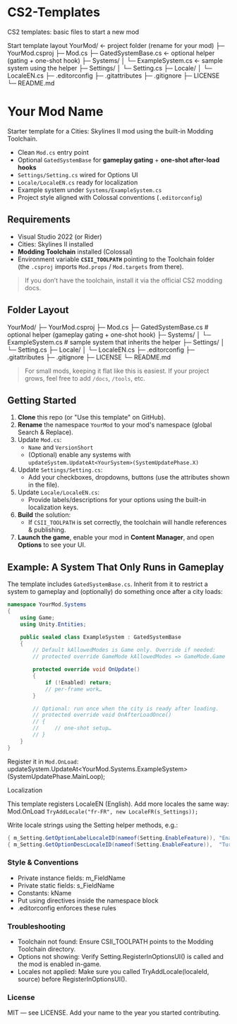 # CS2-Templates
CS2 templates: basic files to start a new mod

Start template layout
YourMod/                         ← project folder (rename for your mod)
├─ YourMod.csproj
├─ Mod.cs
├─ GatedSystemBase.cs            ← optional helper (gating + one-shot hook)
├─ Systems/
│  └─ ExampleSystem.cs           ← sample system using the helper
├─ Settings/
│  └─ Setting.cs
├─ Locale/
│  └─ LocaleEN.cs
├─ .editorconfig
├─ .gitattributes
├─ .gitignore
├─ LICENSE
└─ README.md

# Your Mod Name

Starter template for a Cities: Skylines II mod using the built-in Modding Toolchain.

- Clean `Mod.cs` entry point
- Optional `GatedSystemBase` for **gameplay gating** + **one-shot after-load hooks**
- `Settings/Setting.cs` wired for Options UI
- `Locale/LocaleEN.cs` ready for localization
- Example system under `Systems/ExampleSystem.cs`
- Project style aligned with Colossal conventions (`.editorconfig`)

## Requirements

- Visual Studio 2022 (or Rider)
- Cities: Skylines II installed
- **Modding Toolchain** installed (Colossal)
- Environment variable **`CSII_TOOLPATH`** pointing to the Toolchain folder  
  (the `.csproj` imports `Mod.props` / `Mod.targets` from there).

> If you don’t have the toolchain, install it via the official CS2 modding docs.

## Folder Layout

YourMod/
├─ YourMod.csproj
├─ Mod.cs
├─ GatedSystemBase.cs # optional helper (gameplay gating + one-shot hook)
├─ Systems/
│ └─ ExampleSystem.cs # sample system that inherits the helper
├─ Settings/
│ └─ Setting.cs
├─ Locale/
│ └─ LocaleEN.cs
├─ .editorconfig
├─ .gitattributes
├─ .gitignore
├─ LICENSE
└─ README.md


> For small mods, keeping it flat like this is easiest. If your project grows, feel free to add `/docs`, `/tools`, etc.

## Getting Started

1. **Clone** this repo (or "Use this template" on GitHub).
2. **Rename** the namespace `YourMod` to your mod's namespace (global Search & Replace).
3. Update `Mod.cs`:
   - `Name` and `VersionShort`
   - (Optional) enable any systems with `updateSystem.UpdateAt<YourSystem>(SystemUpdatePhase.X)`
4. Update `Settings/Setting.cs`:
   - Add your checkboxes, dropdowns, buttons (use the attributes shown in the file).
5. Update `Locale/LocaleEN.cs`:
   - Provide labels/descriptions for your options using the built-in localization keys.
6. **Build** the solution:
   - If `CSII_TOOLPATH` is set correctly, the toolchain will handle references & publishing.
7. **Launch the game**, enable your mod in **Content Manager**, and open **Options** to see your UI.

## Example: A System That Only Runs in Gameplay

The template includes `GatedSystemBase.cs`. Inherit from it to restrict a system to gameplay and (optionally) do something once after a city loads:

```csharp
namespace YourMod.Systems
{
    using Game;
    using Unity.Entities;

    public sealed class ExampleSystem : GatedSystemBase
    {
        // Default kAllowedModes is Game only. Override if needed:
        // protected override GameMode kAllowedModes => GameMode.Game | GameMode.MapEditor;

        protected override void OnUpdate()
        {
            if (!Enabled) return;
            // per-frame work…
        }

        // Optional: run once when the city is ready after loading.
        // protected override void OnAfterLoadOnce()
        // {
        //     // one-shot setup…
        // }
    }
}
```

Register it in `Mod.OnLoad`:
updateSystem.UpdateAt<YourMod.Systems.ExampleSystem>(SystemUpdatePhase.MainLoop);

Localization

This template registers LocaleEN (English). Add more locales the same way:
Mod.OnLoad
`TryAddLocale("fr-FR", new LocaleFR(s_Settings));`

Write locale strings using the Setting helper methods, e.g.:
```csharp
{ m_Setting.GetOptionLabelLocaleID(nameof(Setting.EnableFeature)), "Enable Feature" },
{ m_Setting.GetOptionDescLocaleID(nameof(Setting.EnableFeature)),  "Turns the feature on or off." },
```

### Style & Conventions
- Private instance fields: m_FieldName
- Private static fields: s_FieldName
- Constants: kName
- Put using directives inside the namespace block
- .editorconfig enforces these rules

### Troubleshooting

- Toolchain not found: Ensure CSII_TOOLPATH points to the Modding Toolchain directory.
- Options not showing: Verify Setting.RegisterInOptionsUI() is called and the mod is enabled in-game.
- Locales not applied: Make sure you called TryAddLocale(localeId, source) before RegisterInOptionsUI().

### License
MIT — see LICENSE. Add your name to the year you started contributing.



